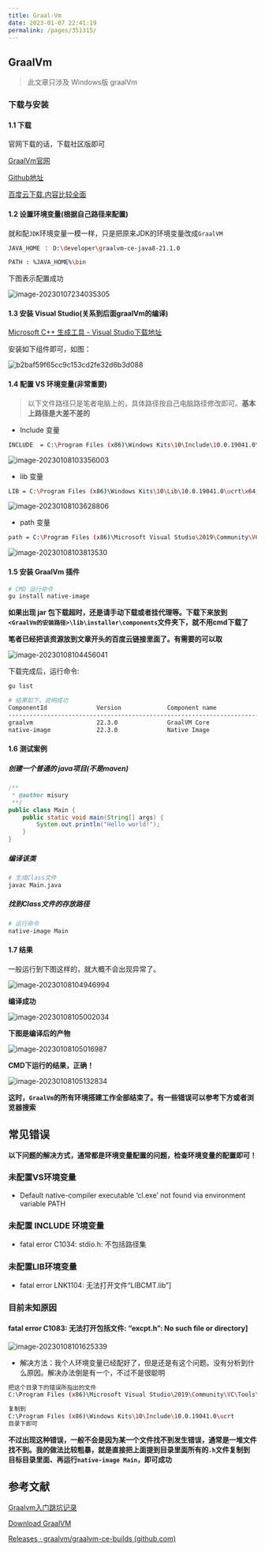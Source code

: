 ```yaml
---
title: Graal-Vm
date: 2023-01-07 22:41:19
permalink: /pages/351315/
---
```


## GraalVm

> 此文章只涉及 Windows版 graalVm

### 下载与安装

#### 1.1 下载

官网下载的话，下载社区版即可

[GraalVm官网](https://www.graalvm.org/)

[Github地址](https://github.com/graalvm/graalvm-ce-builds/releases/tag/vm-22.3.0)

[百度云下载,内容比较全面](https://pan.baidu.com/s/1YYlLRfnt0T_THj7VNXIEWw?pwd=1111)

#### 1.2 设置环境变量(根据自己路径来配置)

就和配`JDK`环境变量一模一样，只是把原来JDK的环境变量改成`GraalVM`

```bash
JAVA_HOME ： D:\developer\graalvm-ce-java8-21.1.0

PATH : %JAVA_HOME%\bin
```

下图表示配置成功

![image-20230107234035305](https://cdn.staticaly.com/gh/M1sury/image-store@master/image-20230107234035305.png)

#### 1.3 安装 Visual Studio(关系到后面graalVm的编译)

[Microsoft C++ 生成工具 - Visual Studio下载地址](https://visualstudio.microsoft.com/zh-hans/visual-cpp-build-tools/)

安装如下组件即可，如图：

![b2baf59f65cc9c153cd2fe32d6b3d088](https://cdn.staticaly.com/gh/M1sury/image-store@master/b2baf59f65cc9c153cd2fe32d6b3d088.png)

#### 1.4 配置 VS 环境变量(非常重要)

> 以下文件路径只是笔者电脑上的，具体路径按自己电脑路径修改即可。**基本上路径是大差不差的**

* Include 变量

```bash
INCLUDE  = C:\Program Files (x86)\Windows Kits\10\Include\10.0.19041.0\shared;C:\Program Files (x86)\Windows Kits\10\Include\10.0.19041.0\um;C:\Program Files (x86)\Windows Kits\10\Include\10.0.19041.0\ucrt;C:\Program Files (x86)\Microsoft Visual Studio\2019\Community\VC\Tools\MSVC\14.29.30133\include;
```

![image-20230108103356003](https://cdn.staticaly.com/gh/M1sury/image-store@master/image-20230108103356003.png)

* lib 变量

```bash
LIB = C:\Program Files (x86)\Windows Kits\10\Lib\10.0.19041.0\ucrt\x64;C:\Program Files (x86)\Windows Kits\10\Lib\10.0.19041.0\um\x64;C:\Program Files (x86)\Microsoft Visual Studio\2019\Community\VC\Tools\MSVC\14.29.30133\lib\x64;
```

![image-20230108103628806](https://cdn.staticaly.com/gh/M1sury/image-store@master/image-20230108103628806.png)

* path 变量

```bash
path = C:\Program Files (x86)\Microsoft Visual Studio\2019\Community\VC\Tools\MSVC\14.29.30133\bin\Hostx64\x64
```

![image-20230108103813530](https://cdn.staticaly.com/gh/M1sury/image-store@master/image-20230108103813530.png)



#### 1.5 安装 GraalVm 插件

```bash
# CMD 运行命令
gu install native-image
```

**如果出现 jar 包下载超时，还是请手动下载或者挂代理等。下载下来放到` <GraalVm的安装路径>\lib\installer\components`文件夹下，就不用cmd下载了**

**笔者已经把该资源放到文章开头的百度云链接里面了。有需要的可以取**

![image-20230108104456041](https://cdn.staticaly.com/gh/M1sury/image-store@master/image-20230108104456041.png)

下载完成后，运行命令:

```bash
gu list

# 结果如下，说明成功
ComponentId              Version             Component name                Stability                     Origin
---------------------------------------------------------------------------------------------------------------------------------
graalvm                  22.3.0              GraalVM Core                  Supported
native-image             22.3.0              Native Image                  Early adopter                 github.com
```

#### 1.6 测试案例

##### 创建一个普通的 java项目(不是maven)

```java
/**
 * @author misury
 **/
public class Main {
    public static void main(String[] args) {
        System.out.println("Hello world!");
    }
}

```

##### 编译该类

```bash
# 生成Class文件
javac Main.java
```

##### 找到Class文件的存放路径

```bash
# 运行命令
native-image Main
```

#### 1.7 结果

一般运行到下图这样的，就大概不会出现异常了。

![image-20230108104946994](https://cdn.staticaly.com/gh/M1sury/image-store@master/image-20230108104946994.png)

**编译成功**

![image-20230108105002034](https://cdn.staticaly.com/gh/M1sury/image-store@master/image-20230108105002034.png)

**下图是编译后的产物**

![image-20230108105016987](https://cdn.staticaly.com/gh/M1sury/image-store@master/image-20230108105016987.png)

**CMD下运行的结果，正确！**

![image-20230108105132834](https://cdn.staticaly.com/gh/M1sury/image-store@master/image-20230108105132834.png)



**这时，`GraalVm`的所有环境搭建工作全部结束了。有一些错误可以参考下方或者浏览器搜索**

## 常见错误

**以下问题的解决方式，通常都是环境变量配置的问题，检查环境变量的配置即可！**

### 未配置VS环境变量

* Default native-compiler executable ‘cl.exe’ not found via environment variable PATH

### 未配置 INCLUDE 环境变量

* fatal error C1034: stdio.h: 不包括路径集

### 未配置LIB环境变量

* fatal error LNK1104: 无法打开文件“LIBCMT.lib”]

### 目前未知原因

#### fatal error C1083: 无法打开包括文件: “excpt.h”: No such file or directory]

![image-20230108101625339](https://cdn.staticaly.com/gh/M1sury/image-store@master/image-20230108101625339.png)

* 解决方法：我个人环境变量已经配好了，但是还是有这个问题。没有分析到什么原因。解决办法倒是有一个，不过不是很聪明

```bash
把这个目录下的错误所指出的文件
C:\Program Files (x86)\Microsoft Visual Studio\2019\Community\VC\Tools\MSVC\14.29.30133\include

复制到
C:\Program Files (x86)\Windows Kits\10\Include\10.0.19041.0\ucrt
目录下即可
```

**不过出现这种错误，一般不会是因为某一个文件找不到发生错误，通常是一堆文件找不到。我的做法比较粗暴，就是直接把上面提到目录里面所有的`.h`文件复制到目标目录里面、再运行`native-image Main`，即可成功**

## 参考文献

[Graalvm入门跳坑记录](https://blog.csdn.net/q412086027/article/details/113878426)

[Download GraalVM](https://www.graalvm.org/downloads/)

[Releases · graalvm/graalvm-ce-builds (github.com)](https://github.com/graalvm/graalvm-ce-builds/releases)